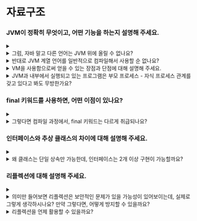 # 자료구조
### JVM이 정확히 무엇이고, 어떤 기능을 하는지 설명해 주세요.
<details>
<summary></summary>
<div>

## 1. JVM의 정의
- **Java Virtual Machine(JVM)**이란 자바 바이트코드(bytecode)를 실행하기 위한 **가상 컴퓨터(추상화된 컴퓨팅 플랫폼)**입니다.  
- 자바 컴파일러(`javac`)가 생성한 `.class` 파일(바이트코드)을 입력으로 받아, 실제 머신(운영체제·하드웨어)에서 동작할 수 있도록 해석·실행합니다.  
- JVM은 **‘한 번 컴파일하면 어디서나 실행된다(Write Once, Run Anywhere)’**는 자바 플랫폼의 핵심을 가능하게 하는 핵심 요소입니다.

## 2. JVM의 주요 구성 요소
1. **클래스 로더(Class Loader)**  
   - `.class` 파일을 읽어 메모리에 올리고, 내부 데이터 구조로 변환(링크)합니다.  
   - 사용자 정의 클래스뿐 아니라 런타임 라이브러리(예: `java.lang.*`)도 모두 이 서브시스템을 통해 로드됩니다.
2. **런타임 데이터 영역(Runtime Data Areas)**  
   - **메소드 영역(Method Area)**: 클래스·인터페이스의 런타임 상수 풀, 필드·메소드 정보 저장  
   - **힙(Heap)**: 객체 및 배열 인스턴스들이 생성되는 공간  
   - **스택(Stack)**: 각 스레드별로 JVM 호출 스택을 유지(메소드 호출 시마다 프레임 생성)  
   - **프로그램 카운터(PC) 레지스터**: 각 스레드가 현재 실행 중인 바이트코드의 주소를 가리킴  
   - **네이티브 메소드 스택(Native Method Stack)**: 자바 외 언어(C/C++ 등)로 작성된 네이티브 메소드 호출 시 사용
3. **실행 엔진(Execution Engine)**  
   - **인터프리터(Interpreter)**: 바이트코드를 한 줄씩 해석하며 실행  
   - **JIT 컴파일러(Just-In-Time Compiler)**: 반복적으로 호출되는 바이트코드를 네이티브 머신 코드로 번역해 **성능을 최적화**  
4. **가비지 컬렉터(Garbage Collector, GC)**  
   - 더 이상 참조되지 않는 객체를 탐지해 자동으로 메모리를 회수  
   - 메모리 누수를 방지하고, 명시적 메모리 해제 없이 안전한 실행 환경 제공  
5. **네이티브 인터페이스(Java Native Interface, JNI)**  
   - 자바 애플리케이션에서 C/C++ 등의 네이티브 코드를 호출할 수 있게 해 주는 브릿지 역할

## 3. JVM의 주요 기능
- **플랫폼 독립성 보장**  
  자바 바이트코드는 특정 하드웨어나 OS에 종속되지 않으므로, 동일한 `.class` 파일을 Windows·macOS·Linux 등 다양한 환경에서 실행 가능
- **메모리 관리 및 자동 가비지 컬렉션**  
  개발자가 명시적으로 메모리를 해제하지 않아도, JVM이 필요 시점에 객체를 정리하여 안정적인 메모리 운영
- **성능 최적화**  
  JIT 컴파일러를 통해 런타임에 핫스팟(빈번히 호출되는 코드)을 네이티브 코드로 변환, 반복 실행 시 성능 향상
- **보안 관리**  
  바이트코드 검증(bytecode verifier)을 통해 악의적인 코드 삽입을 방지하고, 클래스 로더·보안 매니저를 통해 실행 권한을 제어
- **멀티스레드 스케줄링 지원**  
  JVM 내부에서 스레드별 호출 스택과 PC 레지스터를 관리하여, 자바 레벨의 스레드 동시 실행 및 동기화 제공

## 4. JVM의 동작 과정 요약
1. **소스 코드(.java) → 바이트코드(.class) 컴파일**  
2. **클래스 로더**가 `.class` 파일 로드 및 링크  
3. **바이트코드 검증** (안전성·무결성 검사)  
4. **인터프리터** 또는 **JIT 컴파일러**를 통해 바이트코드 실행  
5. **런타임 데이터 영역**에서 객체 생성 및 메모리 관리  
6. **가비지 컬렉터**가 주기적으로 불필요 객체 회수

## 5. JVM의 이점
- **이식성**: 한번 작성한 코드를 다양한 플랫폼에서 실행  
- **안정성**: 메모리 안전성 및 보안 메커니즘 내장  
- **관리 용이성**: 자동 메모리 관리, 모니터링·디버깅 도구 제공  
- **확장성**: 다양한 가비지 컬렉터(G1, ZGC 등)와 최적화 기법 선택 가능  

---

이와 같이 JVM은 자바 프로그램을 실행하기 위한 **추상화된 런타임 환경**으로, 바이트코드를 플랫폼 독립적으로 해석·컴파일하고, 메모리·스레드·보안을 종합적으로 관리함으로써 자바의 핵심 가치인 “이식성·안정성·성능”을 실현합니다.
</div>
</details>
<details>
<summary>그럼, 자바 말고 다른 언어는 JVM 위에 올릴 수 없나요?</summary>
<div>

JVM은 ‘바이트코드(​.class)’를 실행하는 가상 머신이기 때문에, **바이트코드를 생성할 수 있는(any language compiler)를 JVM 타깃으로 삼기만 하면** 자바뿐 아니라 어떤 언어도 올릴 수 있습니다. 실제로 다음과 같은 언어들이 JVM 위에서 동작합니다:

- **Kotlin**  
  JetBrains에서 만든 정적 타입 언어로, 자바와 100% 상호 운용(interoperability) 가능  
- **Scala**  
  함수형·객체지향을 결합한 언어로, 병렬·비동기 프로그래밍에 강점  
- **Groovy**  
  동적 스크립트 언어로, 자바 문법과 호환되며 빌드 스크립트·테스트 코드 등에 자주 사용  
- **Clojure**  
  JVM 기반의 함수형 리스프(Lisp) 언어, 불변 자료구조·병렬 처리 모델 제공  
- **JRuby**  
  루비(Ruby) 언어를 JVM 위에서 실행할 수 있게 옮긴 구현체  
- **Jython**  
  파이썬(Python) 2.x 계열을 JVM 위에서 실행할 수 있는 구현체  
- **Ceylon, Fantom, Xtend, Gosu, Frege** 등  
  각각 고유의 문법과 특성을 가진 언어들이 JVM 타깃을 지원  

---

## 어떻게 가능할까?
1. **컴파일러 플러그인/백엔드**  
   - 언어의 컴파일러가 최종 산출물을 JVM 바이트코드로 생성하도록 백엔드를 구현  
   - 예: Kotlin 컴파일러, Scala 컴파일러, Groovy 컴파일러 등  
2. **인터프리터 방식**  
   - 순수 자바(Java) 코드로 해당 언어의 인터프리터를 작성하고, JVM에서 직접 해석  
   - 예: JRuby, Jython  
3. **JSR-292 (invokedynamic) 지원**  
   - 자바 7부터 도입된 `invokedynamic` 바이트코드 명령어로 동적 언어를 더 효율적으로 구현  

이처럼 JVM은 **언어 독립적인 런타임 플랫폼**으로 설계되어 있기 때문에, “JVM 타깃 코드(바이트코드)만 만들 수 있느냐”가 관건입니다. 자바가 아니어도, 자신만의 문법·타입 시스템을 가진 언어라도 바이트코드를 생산할 수 있다면 JVM 위에서 실행시킬 수 있습니다.
</div>
</details>
<details>
<summary>반대로 JVM 계열 언어를 일반적으로 컴파일해서 사용할 순 없나요?</summary>
<div>

**JVM 바이트코드로 컴파일**되어 `.class` 파일로 출력되고, 이를 JVM에서 실행하는 방식으로 동작합니다. 즉, 이들은 \*\*"JVM 위에서 실행되는 언어"\*\*입니다. 따라서 보통은 **JVM 없이 실행되지 않습니다.**

하지만 "일반적으로 컴파일해서 사용할 수 없느냐?"는 질문에 대해 더 깊이 들어가 보면 몇 가지 예외나 대안도 존재합니다.

---

### ✅ JVM 계열 언어를 "일반적으로 컴파일해서" 실행하는 방법들

1. **Ahead-of-Time (AOT) 컴파일러 사용**

   * 대표 사례: **GraalVM Native Image**
   * Java나 Kotlin 코드를 JVM 없이 실행할 수 있는 **네이티브 바이너리**로 컴파일합니다.
   * 장점: 빠른 시작 시간, 낮은 메모리 사용량
   * 단점: 리플렉션 등 일부 JVM 기능은 제한될 수 있음

2. **Kotlin/Native**

   * Kotlin은 JVM 이외에도 **Native 플랫폼용 컴파일러(Kotlin/Native)** 를 제공합니다.
   * 주로 iOS, Linux CLI 프로그램 등에 사용됩니다.
   * JVM 없이 실행 가능합니다.

3. **Scala Native**

   * Scala를 LLVM 기반의 **네이티브 코드**로 컴파일하는 프로젝트
   * 아직 완전 성숙하지는 않지만, 간단한 CLI 앱 등은 작성 가능

---

### ❌ 일반적인 상황에서는 JVM이 필요함

* Java나 Kotlin은 기본적으로 `javac`, `kotlinc` 등으로 **바이트코드**를 생성하고,
* 생성된 `.class` 파일은 `java` 커맨드나 JVM 기반 런타임에서 실행됨
* 그러므로 **JVM이 없이는 실행할 수 없습니다.**

---

요약하자면:
\*\*"일반적인 상황에서는 JVM이 필요하지만, 네이티브 컴파일러(AOT)를 사용하면 JVM 없이 실행 가능한 실행 파일도 만들 수 있다"\*\*는 게 핵심입니다.

</div>
</details>

<details>
<summary>VM을 사용함으로써 얻을 수 있는 장점과 단점에 대해 설명해 주세요.</summary>
<div>

가상 머신(VM, 특히 여기서는 **Java Virtual Machine – JVM**을 염두에 두고 설명하겠습니다)을 사용하는 것은 개발과 실행 환경에 많은 영향을 미칩니다. 아래는 **VM 사용의 장점과 단점**을 정리한 내용입니다.

---

## ✅ VM(JVM)을 사용함으로써 얻을 수 있는 **장점**

### 1. **플랫폼 독립성 (Write Once, Run Anywhere)**

* Java나 Kotlin 같은 언어는 바이트코드로 컴파일되고, JVM만 있다면 **Windows, macOS, Linux 등에서 동일하게 실행 가능**합니다.
* 이는 다양한 운영체제를 지원해야 하는 애플리케이션에 큰 장점입니다.

### 2. **풍부한 런타임 기능**

* 자동 메모리 관리(Garbage Collection)
* 스레드 관리, 모니터링, 리플렉션, JIT(Just-In-Time) 컴파일 등 고급 기능 제공
* 개발자가 저수준의 자원 관리를 직접 할 필요가 줄어듭니다.

### 3. **보안**

* JVM은 **샌드박스 환경**을 통해 애플릿이나 스크립트의 접근 범위를 제한할 수 있음
* 특히 웹 기반의 코드 실행 등에서 유용함 (과거에는 많이 쓰였지만 지금은 줄어듦)

### 4. **성숙한 생태계**

* 수십 년에 걸친 **툴링, 디버깅, 모니터링** 생태계
* Spring, Gradle, IntelliJ, JUnit 등 다양한 도구와 라이브러리 제공

### 5. **멀티언어 지원**

* JVM 위에서는 Java 외에도 Kotlin, Scala, Groovy 등 다양한 언어를 사용할 수 있음
* 여러 언어를 섞어 개발하는 것도 가능

---

## ❌ VM(JVM)을 사용할 때의 **단점**

### 1. **시작 시간 지연 (Cold Start)**

* JVM은 애플리케이션 시작 시 초기화 작업이 많아서 **시작 시간이 느릴 수 있음**
* 서버리스 환경이나 CLI 툴 등에서는 큰 단점이 될 수 있음

### 2. **메모리 사용량이 큼**

* JVM 자체가 일정 메모리를 항상 점유하고 있으며, 가비지 컬렉션 등도 추가 리소스를 사용
* 가벼운 애플리케이션에는 과할 수 있음

### 3. **JVM에 대한 의존**

* 실행에 반드시 JVM이 필요하며, JVM 버전에 따라 호환성 문제가 생길 수도 있음
* 설치/배포 환경에서 JVM 유무 확인이 필요

### 4. **네이티브 성능보다 낮을 수 있음**

* C/C++ 등 네이티브 언어보다는 실행 성능이 낮거나 예측 불가능할 수 있음
* 특히 하드웨어에 가까운 시스템 프로그래밍에는 부적합

---

## 🔄 요약 표

| 항목      | 장점             | 단점             |
| ------- | -------------- | -------------- |
| 플랫폼 독립성 | OS에 상관없이 실행 가능 | JVM 설치 필요      |
| 성능      | JIT으로 일정 수준 확보 | 네이티브보다 느릴 수 있음 |
| 메모리     | 자동 관리(GC)      | 리소스 사용량 많음     |
| 보안      | 샌드박스 실행        | 복잡한 설정 필요      |
| 생태계     | 풍부한 도구와 언어     | 러닝 커브 가능       |

---

좋습니다! 아래는 **VM 기반 언어 (예: Java, Kotlin, C#, Scala 등)** 와 **네이티브 언어 (예: C, C++, Rust, Go 등)** 를 다양한 관점에서 비교한 표입니다. 두 유형은 서로 다른 철학과 목적을 가지고 있어, 선택은 사용 목적과 환경에 따라 달라집니다.

---

## ✅ VM 기반 언어 vs 네이티브 언어 비교

| 항목           | VM 기반 언어                              | 네이티브 언어                        |
| ------------ | ------------------------------------- | ------------------------------ |
| **실행 방식**    | 중간 바이트코드로 컴파일 → VM(JVM, CLR 등) 위에서 실행 | 기계어로 직접 컴파일 → OS에서 직접 실행       |
| **플랫폼 독립성**  | 높음 (JVM만 있으면 OS에 상관없이 실행 가능)          | 낮음 (OS별로 바이너리 따로 빌드 필요)        |
| **성능**       | 적절히 빠름 (JIT, GC 등 덕분에 괜찮은 성능)         | 일반적으로 더 빠름 (AOT 컴파일로 최적화됨)     |
| **시작 속도**    | 느릴 수 있음 (JVM 초기화 시간)                  | 빠름 (바로 실행 가능)                  |
| **메모리 사용**   | 더 큼 (JVM 자체 오버헤드 + GC 리소스)            | 더 작음 (직접 메모리 관리)               |
| **개발 생산성**   | 높음 (자동 메모리 관리, 풍부한 라이브러리, 리플렉션 등)     | 낮을 수 있음 (직접 메모리 관리, 포인터 등)     |
| **디버깅/모니터링** | 풍부한 툴 제공 (JVM 기반 툴: VisualVM, JFR 등)  | 도구는 다양하지만 OS/언어마다 다름           |
| **안정성**      | 메모리 관련 버그 적음 (GC, 타입 안정성)             | 메모리 오류 발생 가능 (버퍼 오버플로우 등)      |
| **호환성**      | JVM 버전 간 이슈 있을 수 있음                   | OS/컴파일러 종속성 문제 있을 수 있음         |
| **사용 예**     | 웹 서버, 대규모 엔터프라이즈 앱, 백엔드 시스템           | 시스템 프로그래밍, 게임, OS, 실시간 앱, 임베디드 |

---

## ✅ 요약

* **VM 기반 언어**

  * 장점: 개발 속도 빠르고 안정적, 이식성 우수
  * 단점: 성능과 자원 사용면에서 불리

* **네이티브 언어**

  * 장점: 성능 우수, 리소스 제어 가능
  * 단점: 개발 난이도 높고, 플랫폼 종속성 있음

---

### 💡 어떤 경우에 어떤 언어를 쓰면 좋을까?

| 상황                        | 추천               |
| ------------------------- | ---------------- |
| 빠르게 안정적인 서버 구축            | Java, Kotlin, C# |
| 고성능 시스템이나 게임 개발           | C++, Rust        |
| 임베디드 시스템, 드라이버            | C                |
| 빠른 시작 시간과 단일 실행파일이 중요한 경우 | Go, Rust         |
| 복잡한 비즈니스 로직이 많은 대형 서비스    | Java, Scala      |

---


</div>
</details>

<details>
<summary>JVM과 내부에서 실행되고 있는 프로그램은 부모 프로세스 - 자식 프로세스 관계를 갖고 있다고 봐도 무방한가요?</summary>
<div>

**JVM과 그 안에서 실행되는 프로그램(Java, Kotlin 등으로 작성된 코드)** 간의 관계를 \*\*"부모-자식 프로세스 관계"\*\*로 보는 것은 **정확하지 않습니다.**

---

## 🔍 이유 설명

### ✅ JVM은 **하나의 프로세스**입니다.

* 우리가 `java MyProgram` 같은 명령어로 프로그램을 실행하면:

  1. **JVM 프로세스**가 시작되고
  2. 그 안에서 `.class` 또는 `.jar` 파일에 담긴 **바이트코드를 해석/실행**합니다.
* 즉, **Java 애플리케이션은 JVM 프로세스 안에서 실행되는 코드일 뿐**, 별도의 프로세스가 아닙니다.

➡️ 따라서 JVM과 Java 애플리케이션은 **"부모-자식 프로세스"가 아니라, "호스트와 내부 실행 코드" 관계**입니다.

---

## 💡 예외적으로 자식 프로세스를 생성하는 경우

Java 애플리케이션 내에서 다음과 같은 방식으로 **실제 자식 프로세스**를 생성할 수는 있습니다:

```java
Process p = Runtime.getRuntime().exec("ping google.com");
```

* 이 경우 `ping`은 **자식 프로세스**로 실행되며,
* **JVM은 부모 프로세스**, `ping`은 실제 OS 레벨에서 **자식 프로세스**가 됩니다.

---

## 🔄 요약

| 구분                     | 관계                               |
| ---------------------- | -------------------------------- |
| JVM ↔ Java 애플리케이션      | ❌ 프로세스-프로세스 아님 (같은 프로세스 내에서 실행됨) |
| JVM ↔ exec()로 만든 외부 명령 | ✅ 부모-자식 프로세스 관계 성립               |

---

ps, top, pstree 같은 명령어로 JVM과 서브프로세스 관계를 확인

리눅스나 유닉스 계열 시스템에서 **JVM과 서브프로세스 관계**를 확인하는 데 사용할 수 있는 주요 명령어들을 아래에 정리

---

## ✅ 1. `ps` 명령어

```bash
ps -ef | grep java
```

* 현재 실행 중인 JVM 프로세스를 확인할 수 있습니다.
* `java -jar MyApp.jar` 같은 명령이 보일 겁니다.

---

## ✅ 2. `pstree` 명령어

```bash
pstree -p
```

* 프로세스들을 **트리 구조로 시각화**해서 보여줍니다.
* JVM이 `exec()` 등을 통해 생성한 **자식 프로세스**가 있다면 JVM PID 아래에 보이게 됩니다.

예시:

```
systemd(1)─┬─java(12345)─┬─ping(12346)
```

→ 여기서 `java(12345)`가 JVM이고, `ping(12346)`은 `Runtime.exec()` 등으로 생성된 자식 프로세스입니다.

---

## ✅ 3. `top` 또는 `htop`

* 실행 중인 프로세스를 실시간으로 볼 수 있고,
* `htop`에서는 **트리 모드(F5)** 로 자식 프로세스를 확인할 수 있습니다.

---

## ✅ 4. Java 코드에서 PID 확인하는 방법

```java
long pid = ProcessHandle.current().pid();
System.out.println("JVM PID: " + pid);
```

자식 프로세스는 아래처럼 생성:

```java
Process p = Runtime.getRuntime().exec("ping google.com");
```

이 경우, OS 레벨에서 `ping` 프로세스는 위 JVM의 **자식 프로세스**로 보이게 됩니다.

---

</div>
</details>

### final 키워드를 사용하면, 어떤 이점이 있나요?

<details>
<summary></summary>
<div>

1. 변수에 final 사용
java
복사
편집
final int x = 10;
한 번 초기화된 이후 값을 변경할 수 없음.

이점:

불변성 보장: 코드 흐름 중 값이 바뀌지 않아 오류 가능성 감소.

멀티스레딩 환경에서 안정성 향상: final 변수는 thread-safe하게 작동함.

2. 메서드에 final 사용
java
복사
편집
class Parent {
    public final void show() {
        System.out.println("Hello");
    }
}
서브클래스에서 오버라이드 금지.

이점:

의도한 동작을 유지: 중요한 로직이 자식 클래스에서 변경되지 않도록 보장.

보안성 향상: 예기치 않은 확장을 막아 코드 안정성 증가.

3. 클래스에 final 사용
java
복사
편집
final class MyClass {
    // ...
}
상속이 불가능한 클래스.

이점:

디자인 고정: 의도적으로 확장을 금지해 API 설계 안정성 확보.

성능 최적화 가능: JIT 컴파일러가 final 클래스는 더 공격적으로 최적화 가능.

추가 이점
가독성 향상: 값을 변경하지 않을 것임을 명시적으로 표현.

에러 예방: 실수로 변수 재할당, 메서드 오버라이드 등 방지.

필요 이상으로 final을 남용하면 유연성이 떨어질 수 있으므로, 변경 가능성이 없다고 확신할 때 사용
</div>
</details>

<details>
<summary>그렇다면 컴파일 과정에서, final 키워드는 다르게 취급되나요?</summary>
<div>

`final` 키워드는 **컴파일러와 JVM이 코드를 다르게 최적화할 수 있도록 힌트를 주는 역할**을 합니다. 컴파일 과정에서 `final`이 있으면 다음과 같은 방식으로 특별히 취급됩니다:

---

### 1. **`final` 변수 (특히 상수)는 인라인(inline) 처리됨**

```java
final int A = 10;
int b = A + 5;
```

* 컴파일 시점에 `A`는 리터럴 `10`으로 직접 치환되어 사용됨.
* **결과적으로 더 빠른 실행**과 **메모리 절약** 가능.
* 단, `static final` 변수는 상수 풀(Constant Pool)에 저장되어 전역적으로 재사용 가능.

---

### 2. **`final` 메서드는 오버라이딩이 불가능하므로 디스패치 최적화 가능**

```java
final void doSomething() {}
```

* 메서드가 서브클래스에서 바뀔 수 없으므로 **정적 바인딩(static binding)** 사용 가능.
* 일반적인 메서드는 **동적 바인딩**을 거쳐야 하지만, `final`이면 그 과정을 생략 가능 → **호출 속도 향상**.

---

### 3. **`final` 클래스는 전체 구조가 고정되므로 더 과감한 최적화 가능**

```java
final class MyUtil { ... }
```

* JVM이 클래스의 구조나 메서드 호출 방식이 절대 바뀌지 않는다고 확신할 수 있어, **JIT 컴파일러가 aggressive한 인라이닝이나 옵티마이제이션 수행** 가능.

---

### 4. **`final` 지역 변수는 람다나 익명 클래스에서 참조 가능**

```java
Runnable r = () -> {
    System.out.println(a); // a는 final 또는 effectively final이어야 함
};
```

* 컴파일러는 해당 변수를 \*\*closure(클로저)\*\*에 캡처해야 하므로, 값이 바뀌지 않음을 확신해야 함.

---

요약하면, **`final`은 컴파일러에게 "이 값/구조는 바뀌지 않는다"는 확신을 주어 더 효율적인 바이트코드와 실행 성능을 가능하게 합니다**.

`final` 키워드는 JIT(Just-In-Time) 컴파일러가 **더 aggressive(공격적인) 인라이닝 및 최적화**를 수행할 수 있도록 도와줍니다. 그 이유와 작동 방식은 다음과 같습니다:

---

### ✅ **JIT 컴파일러 최적화란?**

* JIT은 자바 바이트코드를 **런타임 시 기계어로 변환하면서 성능 최적화**를 수행합니다.
* JIT의 목표는 CPU가 더 빠르게 실행할 수 있도록 **중복 제거**, **함수 인라이닝**, **루프 최적화** 등을 적용하는 것입니다.

---

### 💡 `final`이 어떻게 도움이 되는가?

#### 1. **메서드 인라이닝 (Method Inlining)**

* 인라이닝이란, **함수를 호출하지 않고, 그 내부 코드를 호출 지점에 직접 삽입**하는 최적화입니다.
* 일반 메서드는 오버라이딩 가능성이 있어 런타임까지 어떤 구현이 호출될지 확정할 수 없습니다.
* 하지만 `final` 메서드는 **절대 오버라이딩되지 않음** → **JVM이 인라인을 바로 적용 가능**.

예:

```java
final void printHello() {
    System.out.println("Hello");
}
```

* 이 함수가 자주 호출된다면, 호출부에 `System.out.println("Hello");`를 직접 넣을 수 있습니다.
* → **함수 호출 비용 제거** + **JVM 추가 최적화 가능**.

---

#### 2. **클래스 인라이닝**

* `final` 클래스는 구조가 확정되어 있어, **JVM이 객체 구조를 분석하고 최적화하기 쉬움**.
* 예: `final class Point { int x, y; }`

  * 객체 생성 시 구조가 불변임을 알기 때문에 **메모리 접근이나 생성 비용 최적화 가능**.

---

#### 3. **필드 접근 최적화**

* `final` 필드는 한 번만 설정되고 이후 변경되지 않기 때문에:

  * **CPU 캐시에 안정적으로 유지될 수 있음**
  * **배치된 값이 바로 인라인**되거나 **dead code 제거 대상이 아님**.

---

### 🧠 요약

| 키워드           | JIT 최적화 혜택          |
| ------------- | ------------------- |
| `final` 메서드   | 인라이닝, 정적 바인딩 가능     |
| `final` 클래스   | 인라인 생성, 구조 최적화      |
| `final` 변수/필드 | 값 고정 → 빠른 접근, 상수 대체 |

---

JIT의 이런 최적화는 특히 **반복 호출**, **루프 내 코드**, **작은 유틸리티 메서드**에서 성능 차이를 체감할 수 있습니다.

</div>
</details>

### 인터페이스와 추상 클래스의 차이에 대해 설명해 주세요.

<details>
<summary></summary>
<div>
인터페이스(Interface)와 추상 클래스(Abstract Class)는 모두 Java에서 \*\*추상화(abstraction)\*\*를 제공하는 도구지만, 용도와 사용 방식에 중요한 차이가 있습니다. 아래에서 핵심 차이를 정리해 드리겠습니다.

---

## ✅ 기본 개념

| 항목      | 인터페이스 (Interface)             | 추상 클래스 (Abstract Class)          |
| ------- | ----------------------------- | -------------------------------- |
| 목적      | **계약(Contract)**: 무엇을 할 수 있는가 | **틀 제공(Template)**: 어떻게 동작해야 하는가 |
| 다중 상속   | O (여러 인터페이스 구현 가능)            | X (한 개의 클래스만 상속 가능)              |
| 인스턴스 생성 | X (객체 생성 불가)                  | X (객체 생성 불가)                     |

---

## ✅ 멤버 구성

| 항목  | 인터페이스                           | 추상 클래스                           |
| --- | ------------------------------- | -------------------------------- |
| 필드  | `public static final` 상수만 가능    | 일반 필드 가능 (private, protected 포함) |
| 메서드 | 기본은 추상 메서드, `default/static` 허용 | 추상 메서드 + 일반 메서드 둘 다 가능           |
| 생성자 | 없음                              | 있음                               |

---

## ✅ 사용 목적 차이

| 항목       | 인터페이스                       | 추상 클래스                      |
| -------- | --------------------------- | --------------------------- |
| 언제 사용하나? | 전혀 다른 계열의 클래스에 **공통 기능 명세** | 관련 있는 클래스들의 **공통 기능 구현 제공** |
| 예시       | `Comparable`, `Runnable`    | `Animal`, `Shape` 등         |

---

## ✅ Java 8 이후의 인터페이스 변화

* `default` 메서드: 인터페이스에서도 구현 가능해짐.
* `static` 메서드: 인터페이스에 정적 메서드 정의 가능.
* 하지만 여전히 \*\*상태(필드)\*\*는 가질 수 없으며, `Object` 클래스의 메서드는 오버라이드 불가.

---

## ✅ 예제 비교

### 인터페이스 예

```java
interface Drivable {
    void drive();
}
```

### 추상 클래스 예

```java
abstract class Vehicle {
    int speed;

    void setSpeed(int speed) {
        this.speed = speed;
    }

    abstract void drive();
}
```

---

## 🔄 요약 비교

| 기준     | 인터페이스       | 추상 클래스  |
| ------ | ----------- | ------- |
| 다중 상속  | 가능          | 불가능     |
| 상태(필드) | 가질 수 없음     | 가질 수 있음 |
| 기본 구현  | Java 8부터 가능 | 항상 가능   |
| 생성자    | 없음          | 있음      |
| 관계     | "할 수 있다"    | "이다"    |

---

### ✅ 실무 조언:

* **"서로 관련 없는 객체들에 공통 기능을 부여"** → 인터페이스
* **"공통된 속성과 동작이 있는 상속 구조"** → 추상 클래스

둘을 **동시에 사용할 수도 있고**, **하나의 추상 클래스가 여러 인터페이스를 구현**할 수도 있습니다.

</div>
</details>

<details>
<summary>왜 클래스는 단일 상속만 가능한데, 인터페이스는 2개 이상 구현이 가능할까요?</summary>
<div>

아주 좋은 질문입니다! 핵심은 \*\*"복잡성과 충돌을 방지하면서도 유연성을 제공하려는 설계 철학"\*\*에 있습니다.

---

## ✅ 클래스는 **단일 상속**만 가능한 이유

### ⚠️ 다중 상속의 문제점 (클래스 기준)

다중 상속은 **여러 부모 클래스에서 동일한 이름의 메서드나 필드**를 상속받을 경우, \*\*우선순위를 알기 어려워서 모호성(ambiguity)\*\*이 발생합니다.

예를 들어:

```java
class A {
    void hello() { System.out.println("Hello from A"); }
}

class B {
    void hello() { System.out.println("Hello from B"); }
}

// Java에서는 아래와 같은 다중 상속이 허용되지 않음
class C extends A, B { } // 오류 발생!
```

* 위 상황에서는 `C.hello()`가 A의 것인지 B의 것인지 **결정할 수 없음**.
* 이는 **Diamond Problem**이라고도 불립니다.

➡️ **이런 혼란을 피하기 위해 자바는 클래스에 대해 "단일 상속"만 허용**합니다.

---

## ✅ 인터페이스는 **다중 구현**이 가능한 이유

### ✔️ 인터페이스는 본질적으로 \*\*계약(명세)\*\*만 정의하기 때문

* 인터페이스는 **상태(필드)나 구현을 갖지 않는 추상적인 메서드 선언**만 포함했기 때문에, 충돌 가능성이 거의 없음.
* 즉, 클래스는 **구현과 상태를 상속**하지만, 인터페이스는 \*\*기능의 약속(형태)\*\*만 상속.

예:

```java
interface Flyable {
    void fly();
}

interface Swimmable {
    void swim();
}

class Duck implements Flyable, Swimmable {
    public void fly() { System.out.println("Flying"); }
    public void swim() { System.out.println("Swimming"); }
}
```

* Duck은 **두 인터페이스 모두의 기능을 명확하게 구현**하면 되기 때문에 충돌 없음.

---

## ✅ Java 8 이후: `default` 메서드로 생긴 잠재적 충돌

인터페이스에 `default` 메서드가 생기면서 충돌 가능성이 생겼지만, Java는 다음과 같이 **명시적 해결**을 요구합니다:

```java
interface A {
    default void hello() { System.out.println("Hello from A"); }
}

interface B {
    default void hello() { System.out.println("Hello from B"); }
}

class C implements A, B {
    public void hello() {
        A.super.hello(); // 또는 B.super.hello();
    }
}
```

➡️ 충돌 시 개발자가 **직접 우선순위를 지정**하게 강제함 → **안전성과 유연성 모두 확보**.

---

## 🧠 결론

| 구분         | 클래스 상속       | 인터페이스 구현         |
| ---------- | ------------ | ---------------- |
| 다중 상속 허용   | ❌            | ✅                |
| 이유         | 충돌 위험, 상태 상속 | 명세만 제공, 구현 충돌 없음 |
| Java 설계 철학 | 안전성 우선       | 유연성 확보           |

---

즉, **인터페이스는 충돌 없이 유연한 기능 조합이 가능하기 때문에 다중 구현을 허용하지만**, **클래스는 복잡한 상태와 구현을 포함하기 때문에 단일 상속만 허용되는 것**입니다.

</div>
</details>

### 리플렉션에 대해 설명해 주세요.

<details>
<summary></summary>
<div>

### 🔍 리플렉션의 핵심 개념

리플렉션을 사용하면 프로그램이 실행 중일 때 다음과 같은 작업이 가능합니다:

- 클래스의 이름, 메서드, 필드, 생성자 등의 **구조를 조회**
- **새로운 인스턴스 생성**
- **메서드 호출**
- **필드(변수) 값 읽기/쓰기**
- **어노테이션 읽기**

---

### 🛠️ 리플렉션의 예 (Java 기준)

```java
Class<?> clazz = Class.forName("com.example.MyClass");  // 클래스 로딩
Object obj = clazz.getDeclaredConstructor().newInstance();  // 인스턴스 생성
Method method = clazz.getMethod("sayHello");  // 메서드 조회
method.invoke(obj);  // 메서드 호출

```

---

### ⚠️ 리플렉션의 단점

1. **성능 저하** – 일반적인 코드보다 느립니다 (JIT 최적화 어려움)
2. **보안 이슈** – private 필드/메서드 접근 가능
3. **유지보수 어려움** – 코드 가독성 낮고 오류가 런타임까지 숨겨짐

---

### 🎯 리플렉션이 유용한 상황

- 프레임워크 개발 (예: 스프링, Hibernate)
- 테스트 도구 (예: JUnit)
- 의존성 주입 / 객체 직렬화 / JSON 매핑
</div>
</details>

<details>
<summary>의미만 들어보면 리플렉션은 보안적인 문제가 있을 가능성이 있어보이는데, 실제로 그렇게 생각하시나요? 만약 그렇다면, 어떻게 방지할 수 있을까요?</summary>
<div>

### 🔐 왜 리플렉션이 보안상 위험한가?

1. **접근 제한 무력화**
    
    `private`, `protected` 멤버에도 `setAccessible(true)`를 통해 접근 가능:
    
    ```java
    Field field = clazz.getDeclaredField("secret");
    field.setAccessible(true);  // 접근 제한 해제
    
    ```
    
2. **코드 무결성 훼손**
    
    원래 의도하지 않은 방식으로 객체를 조작해 버그나 취약점을 만들 수 있음.
    
3. **샌드박스 우회**
    
    제한된 환경(예: JVM 샌드박스, 웹브라우저)에서도 시스템 자원에 접근할 수 있게 될 수 있음.
    
4. **민감한 정보 노출**
    
    예: 인증 토큰, 비밀번호, 내부 설정 등을 리플렉션으로 조회 가능
    

---

### 🛡️ 리플렉션 관련 보안 위험을 방지하는 방법

1. **보안 매니저(Security Manager) 사용** *(Java 환경)*
    
    리플렉션으로 접근할 수 있는 범위를 제어할 수 있었지만, Java 17 이후 deprecated됨.
    
2. **모듈 시스템 활용 (Java 9+)**
    
    `module-info.java`를 통해 특정 패키지나 클래스를 외부에서 접근 불가하도록 선언.
    
3. **접근 권한 체크**
    
    `setAccessible(true)`는 보안 매니저나 정책에 따라 제한 가능.
    
4. **코드 리뷰와 정적 분석 도구 활용**
    
    리플렉션 사용이 포함된 부분을 별도로 검토하고, 정적 분석 도구(예: SonarQube)로 감시.
    
5. **라이브러리 사용 주의**
    
    외부 라이브러리가 리플렉션을 남용할 수 있으므로, 신뢰할 수 있는 라이브러리만 사용.
    
6. **최대한 사용 자제**
    
    리플렉션은 꼭 필요한 경우에만 사용하고, 가능한 대체 방법(예: 인터페이스, 전략 패턴 등)을 고려.
    

---

### ✅ 결론

> 리플렉션은 강력하지만, 잘못 사용하면 보안상 매우 위험한 도구입니다.
> 
> 
> 보안 정책과 설계 원칙에 따라 신중하게 사용하고, **사전 통제**와 **사후 모니터링**이 필요합니다.
>
</div>
</details>

<details>
<summary>리플렉션을 언제 활용할 수 있을까요?</summary>
<div>

리플렉션(reflection)은 **일반적인 개발에서는 가급적 피하는 것이 원칙**이지만, 특정 상황에서는 **다른 방법으로는 해결하기 어려운 유용한 도구**가 됩니다. 아래는 **리플렉션을 사용해도 되는(혹은 사용하는 게 적절한) 대표적인 상황들**입니다.

---

## ✅ 리플렉션을 사용해도 되는/사용이 적절한 상황

---

### 1. **프레임워크나 라이브러리 개발**

- **목적**: 사용자의 클래스 구조를 몰라도 자동으로 DI(의존성 주입), 애노테이션 처리, 설정 바인딩 등을 구현
- **예시**: Spring, Hibernate, Jackson, JUnit 등
- **사용 이유**: 클래스나 필드 정보를 런타임에 동적으로 해석해야 하기 때문

```java
Field field = clazz.getDeclaredField("username");
field.setAccessible(true);
field.set(instance, "admin");

```

---

### 2. **직렬화/역직렬화 처리**

- **목적**: 객체를 JSON, XML 등으로 변환하거나 다시 복원할 때
- **예시**: Gson, Jackson 등이 객체의 필드를 리플렉션으로 탐색해서 값 변환

---

### 3. **애노테이션 기반 처리**

- **목적**: 특정 애노테이션이 붙은 클래스/메서드/필드를 찾아 기능 실행
- **예시**: 테스트 메서드(@Test) 실행, 커스텀 컨트롤러 등록 등

```java
if (method.isAnnotationPresent(MyAnnotation.class)) {
    method.invoke(obj);
}

```

---

### 4. **플러그인 시스템, 모듈 로딩**

- **목적**: 클래스 이름을 문자열로 받아서 동적으로 로딩 및 실행
- **예시**: 게임 모드 시스템, 스크립트 기반 확장

```java
Class<?> pluginClass = Class.forName("com.game.plugins.SpeedBoost");
Plugin plugin = (Plugin) pluginClass.getDeclaredConstructor().newInstance();

```

---

### 5. **테스트 도구에서의 내부 접근**

- **목적**: 테스트 코드에서 private 필드나 메서드를 조작하고 검증할 필요가 있을 때
- **예시**: 단위 테스트에서 내부 상태 강제 설정

---

### 6. **로깅 및 디버깅 도구**

- **목적**: 런타임 객체의 구조를 분석해서 콘솔에 출력하는 등의 작업

---

## ⚠️ 사용을 피해야 할 일반적인 상황

| 상황 | 대체 가능 | 이유 |
| --- | --- | --- |
| 단순 메서드 호출 | O (직접 호출) | 리플렉션은 느리고 복잡 |
| 일반 필드 접근 | O | 유지보수 어려움 |
| 로직 제어 | O (패턴 활용) | 코드 구조가 불투명해짐 |

---

## 🔑 요약

> 리플렉션은 "플러그인처럼 유연한 구조"가 필요한 도구적 환경에서만 사용하는 것이 원칙입니다.
> 애플리케이션 로직 자체에 남용해서는 안 됩니다.
</div>
</details>